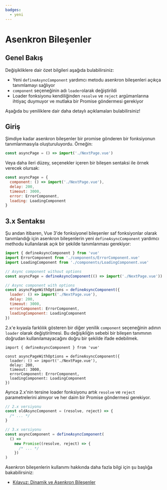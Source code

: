 ```yaml
---
badges:
  - yeni
---
```


# Asenkron Bileşenler <MigrationBadges :badges="$frontmatter.badges" />

## Genel Bakış

Değişikliklere dair özet bilgileri aşağıda bulabilirsiniz:

- Yeni `defineAsyncComponent` yardımcı metodu asenkron bileşenleri açıkça tanımlamayı sağlıyor
- `component` seçeneğinin adı `loader`olarak değiştirildi
- Loader fonksiyonu kendiliğinden `resolve` ve `reject` argümanlarına ihtiyaç duymuyor ve mutlaka bir Promise göndermesi gerekiyor

Aşağıda bu yeniliklere dair daha detaylı açıklamaları bulabilirsiniz!

## Giriş

Şimdiye kadar asenkron bileşenler bir promise gönderen bir fonksiyonun tanımlanmasıyla oluşturuluyordu. Örneğin:

```js
const asyncPage = () => import('./NextPage.vue')
```

Veya daha ileri düzey, seçenekler içeren bir bileşen sentaksi ile örnek verecek olursak:

```js
const asyncPage = {
  component: () => import('./NextPage.vue'),
  delay: 200,
  timeout: 3000,
  error: ErrorComponent,
  loading: LoadingComponent
}
```

## 3.x Sentaksı

Şu andan itibaren, Vue 3'de fonksiyonel bileşenler saf fonksiyonlar olarak tanımlandığı için asenkron bileşenlerin yeni `defineAsyncComponent` yardımcı methodu kullanılarak açık bir şekilde tanımlanması gerekiyor:

```js
import { defineAsyncComponent } from 'vue'
import ErrorComponent from './components/ErrorComponent.vue'
import LoadingComponent from './components/LoadingComponent.vue'

// Async component without options
const asyncPage = defineAsyncComponent(() => import('./NextPage.vue'))

// Async component with options
const asyncPageWithOptions = defineAsyncComponent({
  loader: () => import('./NextPage.vue'),
  delay: 200,
  timeout: 3000,
  errorComponent: ErrorComponent,
  loadingComponent: LoadingComponent
})
```

2.x'e kıyasla farklılık gösteren bir diğer yenilik `component` seçeneğinin adının `loader` olarak değiştirilmesi. Bu değişikliğin sebebi bir bileşen tanımının doğrudan kullanılamayacağını doğru bir şekilde ifade edebilmek.

```js{4}
import { defineAsyncComponent } from 'vue'

const asyncPageWithOptions = defineAsyncComponent({
  loader: () => import('./NextPage.vue'),
  delay: 200,
  timeout: 3000,
  errorComponent: ErrorComponent,
  loadingComponent: LoadingComponent
})
```

Ayrıca 2.x'nin tersine loader fonksiyonu artık `resolve` ve `reject` parametrelerini almıyor ve her daim bir Promise göndermesi gerekiyor.

```js
// 2.x versiyonu
const oldAsyncComponent = (resolve, reject) => {
  /* ... */
}

// 3.x versiyonu
const asyncComponent = defineAsyncComponent(
  () =>
    new Promise((resolve, reject) => {
      /* ... */
    })
)
```

Asenkron bileşenlerin kullanımı hakkında daha fazla bilgi için şu başlığa bakabilirsiniz:

- [Kılavuz: Dinamik ve Asenkron Bileşenler](/guide/component-dynamic-async.html#dynamic-components-with-keep-alive)
